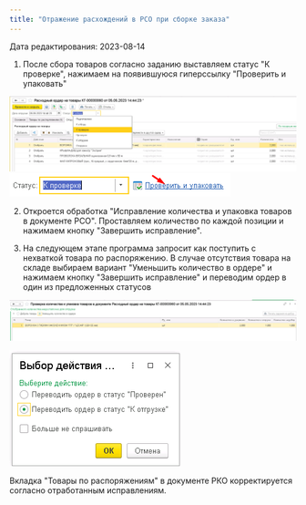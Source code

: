 ```yaml
---
title: "Отражение расхождений в РСО при сборке заказа"
---
```

Дата редактирования: 2023-08-14

1. После сбора товаров согласно заданию выставляем статус "К проверке", нажимаем на появившуюся гиперссылку "Проверить и упаковать"

![](ERP/_attach/Pasted%20image%2020230505150402.png)
![](ERP/_attach/Pasted%20image%2020230505150456.png)

2. Откроется обработка "Исправление количества и упаковка товаров в документе РCО". Проставляем количество по каждой позиции и нажимаем кнопку "Завершить исправление". 

3. На следующем этапе программа запросит как поступить с нехваткой товара по распоряжению. В случае отсутствия товара на складе выбираем вариант "Уменьшить количество в ордере" и нажимаем кнопку "Завершить исправление" и переводим ордер в один из предложенных статусов

![](ERP/_attach/Pasted%20image%2020230505150739.png)

![](ERP/_attach/Pasted%20image%2020230505150806.png)

Вкладка "Товары по распоряжениям" в документе РКО корректируется согласно отработанным исправлениям. 